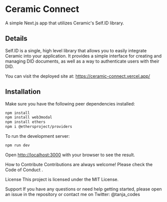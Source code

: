 # Ceramic Connect
A simple Next.js app that utilizes Ceramic's Self.ID library.

## Details
Self.ID is a single, high level library that allows you to easily integrate Ceramic into your application. It provides a simple interface for creating and managing DID documents, as well as a way to authenticate users with their DID.

You can visit the deployed site at: https://ceramic-connect.vercel.app/



## Installation

Make sure you have the following peer dependencies installed:

```bash
npm install
npm install web3modal
npm install ethers
npm i @ethersproject/providers

```


To run the development server:

```bash
npm run dev
```

Open [http://localhost:3000](http://localhost:3000) with your browser to see the result.

How to Contribute
Contributions are always welcome! Please check the Code of Conduct .

License
This project is licensed under the MIT License.

Support
If you have any questions or need help getting started, please open an issue in the repository or contact me on Twitter: @tanja_codes